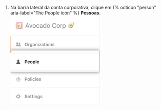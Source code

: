 1. Na barra lateral da conta corporativa, clique em {% octicon "person" aria-label="The People icon" %} **Pessoas**. ![Aba Pessoas na barra lateral da conta corporativa](/assets/images/help/business-accounts/business-account-people-tab.png)

